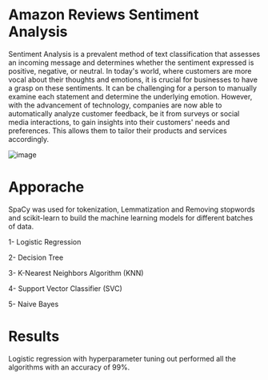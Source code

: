 # Amazon Reviews Sentiment Analysis 
Sentiment Analysis is a prevalent method of text classification that assesses an incoming message and determines whether the sentiment expressed is positive, negative, or neutral. In today's world, where customers are more vocal about their thoughts and emotions, it is crucial for businesses to have a grasp on these sentiments. It can be challenging for a person to manually examine each statement and determine the underlying emotion. However, with the advancement of technology, companies are now able to automatically analyze customer feedback, be it from surveys or social media interactions, to gain insights into their customers' needs and preferences. This allows them to tailor their products and services accordingly.

![image](https://user-images.githubusercontent.com/39967400/218341491-07a1f964-b130-4a6b-81da-2e4a6fdc3cc8.png)

#  Apporache
SpaCy was used for tokenization, Lemmatization and Removing stopwords and scikit-learn to build the machine learning models for different batches of data.

1- Logistic Regression

2- Decision Tree

3- K-Nearest Neighbors Algorithm (KNN)

4- Support Vector Classifier (SVC)

5- Naive Bayes

# Results
Logistic regression with hyperparameter tuning out performed all the algorithms with an accuracy of 99%.

